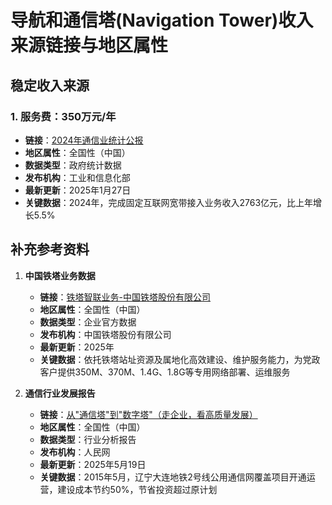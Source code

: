 # 导航和通信塔(Navigation Tower)收入来源链接与地区属性

## 稳定收入来源

### 1. 服务费：350万元/年
- **链接**：[2024年通信业统计公报](https://www.gov.cn/lianbo/bumen/202501/content_7003010.htm)
- **地区属性**：全国性（中国）
- **数据类型**：政府统计数据
- **发布机构**：工业和信息化部
- **最新更新**：2025年1月27日
- **关键数据**：2024年，完成固定互联网宽带接入业务收入2763亿元，比上年增长5.5%

## 补充参考资料

1. **中国铁塔业务数据**
   - **链接**：[铁塔智联业务-中国铁塔股份有限公司](https://www.china-tower.com/Index/lists/catid/22.html)
   - **地区属性**：全国性（中国）
   - **数据类型**：企业官方数据
   - **发布机构**：中国铁塔股份有限公司
   - **最新更新**：2025年
   - **关键数据**：依托铁塔站址资源及属地化高效建设、维护服务能力，为党政客户提供350M、370M、1.4G、1.8G等专用网络部署、运维服务

2. **通信行业发展报告**
   - **链接**：[从"通信塔"到"数字塔"（走企业，看高质量发展）](http://cpc.people.com.cn/n1/2025/0519/c459166-40482709.html)
   - **地区属性**：全国性（中国）
   - **数据类型**：行业分析报告
   - **发布机构**：人民网
   - **最新更新**：2025年5月19日
   - **关键数据**：2015年5月，辽宁大连地铁2号线公用通信网覆盖项目开通运营，建设成本节约50%，节省投资超过原计划
